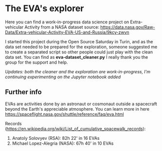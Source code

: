 # The EVA's explorer

Here you can find a work-in-progress data science project on Extra-vehicular Activity from a NASA dataset
source: https://data.nasa.gov/Raw-Data/Extra-vehicular-Activity-EVA-US-and-Russia/9kcy-zwvn

I started this project during the Open Source Saturday in Turin, and as the data set needed to be prepared for the exploration,  someone suggested me to create a separated script so other people could just play with the clean data set. 
You can find as **eva-dataset_cleaner.py**
I really thank you the group for the support and help.

*Updates: both the cleaner and the exploration are work-in-progress, I'm continuing experimenting on the Jupyter notebook added*

## Further info

EVAs are activities done by an astronaut or cosmonaut outside a spacecraft beyond the Earth's appreciable atmosphere.
You can learn more in here https://spaceflight.nasa.gov/shuttle/reference/faq/eva.html

Records (https://en.wikipedia.org/wiki/List_of_cumulative_spacewalk_records):
1. Anatoly Solovyev (RSA): 82h 22' in 16 EVAs
2. Michael Lopez-Alegria (NASA): 67h 40' in 10 EVAs

